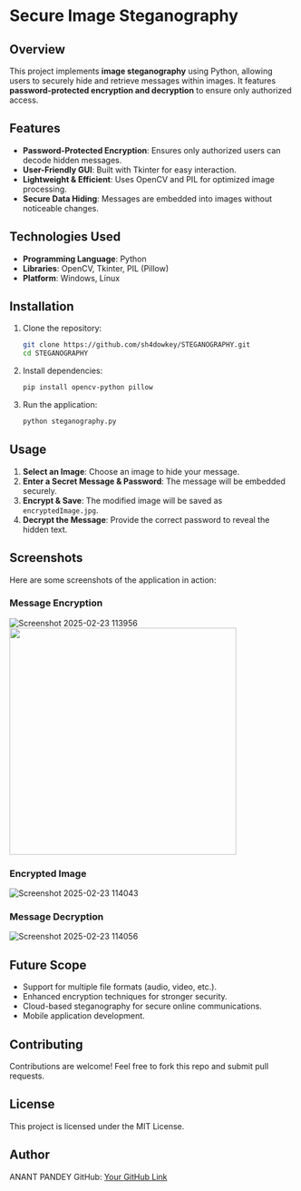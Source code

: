 # Secure Image Steganography

## Overview
This project implements **image steganography** using Python, allowing users to securely hide and retrieve messages within images. It features **password-protected encryption and decryption** to ensure only authorized access.

## Features
- **Password-Protected Encryption**: Ensures only authorized users can decode hidden messages.
- **User-Friendly GUI**: Built with Tkinter for easy interaction.
- **Lightweight & Efficient**: Uses OpenCV and PIL for optimized image processing.
- **Secure Data Hiding**: Messages are embedded into images without noticeable changes.

## Technologies Used
- **Programming Language**: Python
- **Libraries**: OpenCV, Tkinter, PIL (Pillow)
- **Platform**: Windows, Linux

## Installation
1. Clone the repository:
   ```bash
   git clone https://github.com/sh4dowkey/STEGANOGRAPHY.git
   cd STEGANOGRAPHY
   ```
2. Install dependencies:
   ```bash
   pip install opencv-python pillow
   ```
3. Run the application:
   ```bash
   python steganography.py
   ```

## Usage
1. **Select an Image**: Choose an image to hide your message.
2. **Enter a Secret Message & Password**: The message will be embedded securely.
3. **Encrypt & Save**: The modified image will be saved as `encryptedImage.jpg`.
4. **Decrypt the Message**: Provide the correct password to reveal the hidden text.

## Screenshots
Here are some screenshots of the application in action:

### Message Encryption
![Screenshot 2025-02-23 113956](https://github.com/user-attachments/assets/76a83bba-a336-4d30-988b-5ee8b53818d3)
<img src="https://github.com/user-attachments/assets/76a83bba-a336-4d30-988b-5ee8b53818d3" width="400">



### Encrypted Image
![Screenshot 2025-02-23 114043](https://github.com/user-attachments/assets/1096ccb8-2919-48e9-a09a-ee9efa131031)


### Message Decryption
![Screenshot 2025-02-23 114056](https://github.com/user-attachments/assets/0dc5eb3c-dfe5-4692-97ab-81f4486f5fe1)


## Future Scope
- Support for multiple file formats (audio, video, etc.).
- Enhanced encryption techniques for stronger security.
- Cloud-based steganography for secure online communications.
- Mobile application development.

## Contributing
Contributions are welcome! Feel free to fork this repo and submit pull requests.

## License
This project is licensed under the MIT License.

## Author
ANANT PANDEY 
GitHub: [Your GitHub Link](https://github.com/ScriptAnant)

